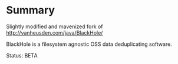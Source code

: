 Summary
=========

Slightly modified and mavenized fork of http://vanheusden.com/java/BlackHole/

BlackHole is a filesystem agnostic OSS data deduplicating software. 

Status: BETA


